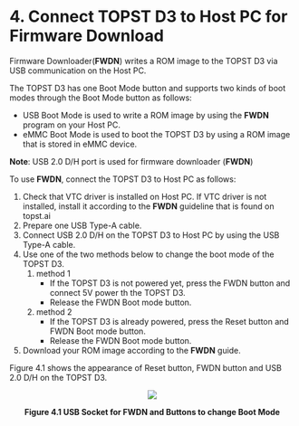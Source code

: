 # 4. Connect TOPST D3 to Host PC for Firmware Download



Firmware Downloader(**FWDN**) writes a ROM image to the TOPST D3 via USB communication on the Host PC.  

The TOPST D3 has one Boot Mode button and supports two kinds of boot modes through the Boot Mode button as follows:
- USB Boot Mode is used to write a ROM image by using the **FWDN** program on your Host PC.
- eMMC Boot Mode is used to boot the TOPST D3 by using a ROM image that is stored in eMMC device.

**Note**: USB 2.0 D/H port is used for firmware downloader (**FWDN**)  

To use **FWDN**, connect the TOPST D3 to Host PC as follows:
1. Check that VTC driver is installed on Host PC. If VTC driver is not installed, install it according to the **FWDN** guideline that is found on topst.ai
2. Prepare one USB Type-A cable.
3. Connect USB 2.0 D/H on the TOPST D3 to Host PC by using the USB Type-A cable.
4. Use one of the two methods below to change the boot mode of the TOPST D3.<br/>
   1. method 1
       * If the TOPST D3 is not powered yet, press the FWDN button and connect 5V power th the TOPST D3.
       * Release the FWDN Boot mode button.<br/>
   2. method 2
       * If the TOPST D3 is already powered, press the Reset button and FWDN Boot mode button.
       * Release the FWDN Boot mode button.
5. Download your ROM image according to the **FWDN** guide.

Figure 4.1 shows the appearance of Reset button, FWDN button and USB 2.0 D/H on the TOPST D3.  
<p align="center"><img src="https://github.com/user-attachments/assets/7f4d8631-4831-42b6-b567-71927db86994"></p>
<p align="center"><strong>Figure 4.1 USB Socket for FWDN and Buttons to change Boot Mode</strong></p>
